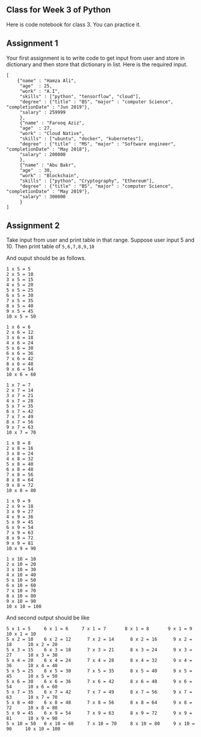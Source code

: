 ## Class for Week 3 of Python
Here is code notebook for class 3. You can practice it.
## Assignment 1
Your first assignment is to write code to get input from user and store in dictionary and then store that dictionary in list.
Here is the required input.
```
[
    {"name" : "Hamza Ali",
     "age"  : 25,
     "work" : "A.I",
     "skills" : ["python", "tensorflow", "cloud"],
     "degree" : {"title" : "BS", "major" : "computer Science", "completionDate" : "Jun 2019"},
     "salary" : 259999
     },
     {"name" : "Farooq Aziz",
     "age"  : 27,
     "work" : "Cloud Native",
     "skills" : ["ubuntu", "docker", "kubernetes"],
     "degree" : {"title" : "MS", "major" : "Software engineer", "completionDate" : "May 2018"},
     "salary" : 200000
     },
     {"name" : "Abu Bakr",
     "age"  : 30,
     "work" : "Blockchain",
     "skills" : ["python", "Cryptography", "Ethereum"],
     "degree" : {"title" : "BS", "major" : "computer Science", "completionDate" : "May 2019"},
     "salary" : 300000
     }
]
```
## Assignment 2
Take input from user and print table in that range. Suppose user input 5 and 10. Then print table of `5,6,7,8,9,10`

And ouput should be as follows.
```
1 x 5 = 5
2 x 5 = 10
3 x 5 = 15
4 x 5 = 20
5 x 5 = 25
6 x 5 = 30
7 x 5 = 35
8 x 5 = 40
9 x 5 = 45
10 x 5 = 50

1 x 6 = 6
2 x 6 = 12
3 x 6 = 18
4 x 6 = 24
5 x 6 = 30
6 x 6 = 36
7 x 6 = 42
8 x 6 = 48
9 x 6 = 54
10 x 6 = 60

1 x 7 = 7
2 x 7 = 14
3 x 7 = 21
4 x 7 = 28
5 x 7 = 35
6 x 7 = 42
7 x 7 = 49
8 x 7 = 56
9 x 7 = 63
10 x 7 = 70

1 x 8 = 8
2 x 8 = 16
3 x 8 = 24
4 x 8 = 32
5 x 8 = 40
6 x 8 = 48
7 x 8 = 56
8 x 8 = 64
9 x 8 = 72
10 x 8 = 80

1 x 9 = 9
2 x 9 = 18
3 x 9 = 27
4 x 9 = 36
5 x 9 = 45
6 x 9 = 54
7 x 9 = 63
8 x 9 = 72
9 x 9 = 81
10 x 9 = 90

1 x 10 = 10
2 x 10 = 20
3 x 10 = 30
4 x 10 = 40
5 x 10 = 50
6 x 10 = 60
7 x 10 = 70
8 x 10 = 80
9 x 10 = 90
10 x 10 = 100
```
And second output should be like
```
5 x 1 = 5	  6 x 1 = 6	    7 x 1 = 7	    8 x 1 = 8	    9 x 1 = 9	    10 x 1 = 10	  
5 x 2 = 10	  6 x 2 = 12	  7 x 2 = 14	  8 x 2 = 16	  9 x 2 = 18	  10 x 2 = 20	  
5 x 3 = 15	  6 x 3 = 18	  7 x 3 = 21	  8 x 3 = 24	  9 x 3 = 27	  10 x 3 = 30	  
5 x 4 = 20	  6 x 4 = 24	  7 x 4 = 28	  8 x 4 = 32	  9 x 4 = 36	  10 x 4 = 40	  
5 x 5 = 25	  6 x 5 = 30	  7 x 5 = 35	  8 x 5 = 40	  9 x 5 = 45	  10 x 5 = 50	  
5 x 6 = 30	  6 x 6 = 36	  7 x 6 = 42	  8 x 6 = 48	  9 x 6 = 54	  10 x 6 = 60	  
5 x 7 = 35	  6 x 7 = 42	  7 x 7 = 49	  8 x 7 = 56	  9 x 7 = 63	  10 x 7 = 70	  
5 x 8 = 40	  6 x 8 = 48	  7 x 8 = 56	  8 x 8 = 64	  9 x 8 = 72	  10 x 8 = 80	  
5 x 9 = 45	  6 x 9 = 54	  7 x 9 = 63	  8 x 9 = 72	  9 x 9 = 81	  10 x 9 = 90	  
5 x 10 = 50	  6 x 10 = 60	  7 x 10 = 70	  8 x 10 = 80	  9 x 10 = 90	  10 x 10 = 100	  
```















